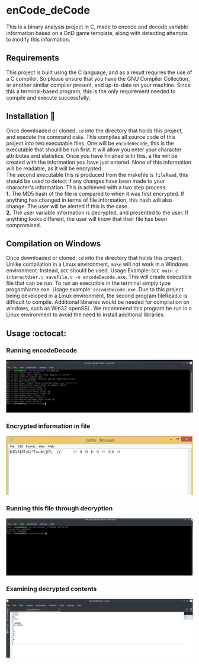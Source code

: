 # enCode_deCode
This is a binary analysis project in C, made to encode and decode variable information based on a DnD game template, along with detecting attempts to modify this information.<br>

## Requirements
This project is built using the C language, and as a result requires the use of a C compiler. So please ensure that you have the GNU Compiler Collection, or another similar compiler present, and up-to-date on your machine. Since this a terminal-based program, this is the only requirement needed to compile and execute successfully. 

## Installation :rocket:
Once downloaded or cloned, `cd` into the directory that holds this project, and execute the command `make`. This compiles all source code of this project into two executable files. One will be `encodeDecode`, this is the executable that should be run first. It will allow you enter your character attributes and statistics. Once you have finished with this, a file will be created with the information you have just entered. None of this information will be readable, as it will be encrypted. <br>
The second executable this is produced from the makefile is `fileRead`, this should be used to detect if any changes have been made to your character's information. This is achieved with a two step process: <br>
**1.** The MD5 hash of the file is compared to when it was first encrypted. If anything has changed in terms of file information, this hash will also change. The user will be alerted if this is the case.<br>
**2.** The user variable information is decrypted, and presented to the user. If anything looks different, the user will know that their file has been compromised.

## Compilation on Windows
Once downloaded or cloned, `cd` into the directory that holds this project.  Unlike compilation in a Linux environment, `make` will not work in a Windows environment. Instead, `GCC` should be used. Usage Example: `GCC main.c interactUser.c saveFile.c -o encodeDecode.exe`. This will create executible file that can be run.  To run an executible in the terminal simply type progamName.exe. Usage example: `encodeDecode.exe`.  Due to this project being developed in a Linux environment, the second program fileRead.c is difficult to compile.  Additional libraries would be needed for compliation on windows, such as Win32 openSSL.  We recommend this program be run in a Linux environment to avoid the need to install additional libraries.  

## Usage :octocat:
### Running encodeDecode
![alt text](./docs/creatChar.jpg)
### Encrypted information in file
![alt text](./docs/outfileContent.jpg)
### Running this file through decryption
![alt text](./docs/fileRead.jpg)
### Examining decrypted contents
![alt text](./docs/decryptedInfo.jpg)
